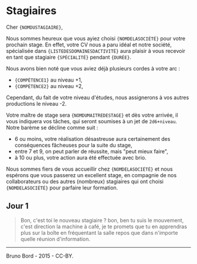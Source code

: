 # Stagiaires

Cher `{NOMDUSTAGIAIRE}`,

Nous sommes heureux que vous ayiez choisi `{NOMDELASOCIÉTÉ}` pour votre prochain stage. En effet, votre CV nous a paru idéal et notre société, spécialisée dans `{LISTEDESDOMAINESDACTIVITÉ}` aura plaisir à vous recevoir en tant que stagiaire `{SPÉCIALITÉ}` pendant `{DURÉE}`.

Nous avons bien noté que vous aviez déjà plusieurs cordes à votre arc :

* `{COMPÉTENCE1}` au niveau +1,
* `{COMPÉTENCE2}` au niveau +2,

Cependant, du fait de votre niveau d'études, nous assignerons à vos autres productions le niveau -2.

Votre maître de stage sera `{NOMDUMAITREDESTAGE}` et dès votre arrivée, il vous indiquera vos tâches, qui seront soumises à un jet de ``2d6+niveau``. Notre barème se décline comme suit :

* 6 ou moins, votre réalisation désastreuse aura certainement des conséquences fâcheuses pour la suite du stage,
* entre 7 et 9, on peut parler de réussite, mais "peut mieux faire",
* à 10 ou plus, votre action aura été effectuée avec brio.

Nous sommes fiers de vous accueillir chez `{NOMDELASOCIÉTÉ}` et nous espérons que vous passerez un excellent stage, en compagnie de nos collaborateurs ou des autres (nombreux) stagiaires qui ont choisi `{NOMDELASOCIÉTÉ}` pour parfaire leur formation.

## Jour 1

> Bon, c'est toi le nouveau stagiaire ? bon, ben tu suis le mouvement, c'est direction la machine à café, je te promets que tu en apprendras plus sur la boîte en fréquentant la salle repos que dans n'importe quelle réunion d'information.

---

Bruno Bord - 2015 - CC-BY.
